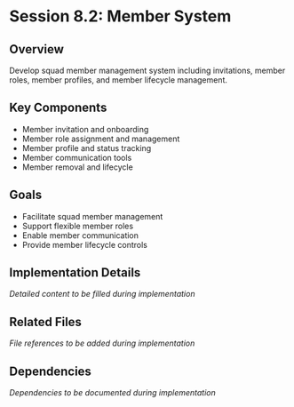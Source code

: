 # Session 8.2: Member System

## Overview
Develop squad member management system including invitations, member roles, member profiles, and member lifecycle management.

## Key Components
- Member invitation and onboarding
- Member role assignment and management
- Member profile and status tracking
- Member communication tools
- Member removal and lifecycle

## Goals
- Facilitate squad member management
- Support flexible member roles
- Enable member communication
- Provide member lifecycle controls

## Implementation Details
*Detailed content to be filled during implementation*

## Related Files
*File references to be added during implementation*

## Dependencies
*Dependencies to be documented during implementation*